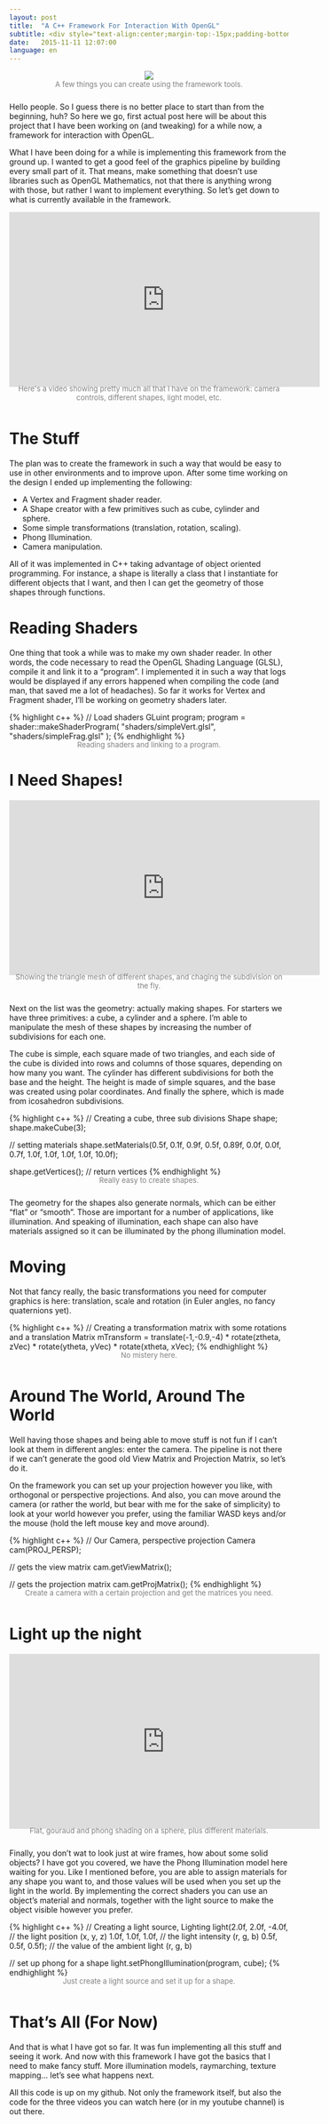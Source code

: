 ```yaml
---
layout: post
title:  "A C++ Framework For Interaction With OpenGL"
subtitle: <div style="text-align:center;margin-top:-15px;padding-bottom:5px;"><img src="/assets/framework3.png"></div>Let’s talk a little bit about how to make stuff actually show using OpenGL.
date:   2015-11-11 12:07:00
language: en
---
```

<div style="text-align:center;padding-bottom:10px;">
<img src="/assets/framework3.png">
<div style="text-align:center;"><font color="gray" size="2px">A few things you can create using the framework tools.</font></div>
</div>

Hello people. So I guess there is no better place to start than from the beginning, huh? So here we go, first actual post here will be about this project that I have been working on (and tweaking) for a while now, a framework for interaction with OpenGL.

What I have been doing for a while is implementing this framework from the ground up. I wanted to get a good feel of the graphics pipeline by building every small part of it. That means, make something that doesn’t use libraries such as OpenGL Mathematics, not that there is anything wrong with those, but rather I want to implement everything. So let’s get down to what is currently available in the framework.

<div style="text-align:center;padding-bottom:10px;">
<iframe width="560" height="315" src="https://www.youtube.com/embed/NTnnJLC7ujc" frameborder="0" allowfullscreen></iframe>
<div style="text-align:center;margin-top:-5px;"><font color="gray" size="2px">Here's a video showing pretty much all that I have on the framework: camera controls, different shapes, light model, etc.</font></div>
</div>

# The Stuff

The plan was to create the framework in such a way that would be easy to use in other environments and to improve upon. After some time working on the design I ended up implementing the following:

* A Vertex and Fragment shader reader.
* A Shape creator with a few primitives such as cube, cylinder and sphere.
* Some simple transformations (translation, rotation, scaling).
* Phong Illumination.
* Camera manipulation.

All of it was implemented in C++ taking advantage of object oriented programming. For instance, a shape is literally a class that I instantiate for different objects that I want, and then I can get the geometry of those shapes through functions.

# Reading Shaders

One thing that took a while was to make my own shader reader. In other words, the code necessary to read the OpenGL Shading Language (GLSL), compile it and link it to a “program”. I implemented it in such a way that logs would be displayed if any errors happened when compiling the code (and man, that saved me a lot of headaches). So far it works for Vertex and Fragment shader, I’ll be working on geometry shaders later.

{% highlight c++ %}
// Load shaders
GLuint program;
program = shader::makeShaderProgram( "shaders/simpleVert.glsl", 
                                     "shaders/simpleFrag.glsl" );
{% endhighlight %}
<div style="text-align:center;margin-top:-15px;"><font color="gray" size="2px">Reading shaders and linking to a program.</font></div>

# I Need Shapes!

<div style="text-align:center;padding-bottom:10px;">
<iframe width="560" height="315" src="https://www.youtube.com/embed/Ig41MueDxBE" frameborder="0" allowfullscreen></iframe>
<div style="text-align:center;margin-top:-5px;"><font color="gray" size="2">Showing the triangle mesh of different shapes, and chaging the subdivision on the fly.</font></div>
</div>

Next on the list was the geometry: actually making shapes. For starters we have three primitives: a cube, a cylinder and a sphere. I’m able to manipulate the mesh of these shapes by increasing the number of subdivisions for each one. 

The cube is simple, each square made of two triangles, and each side of the cube is divided into rows and columns of those squares, depending on how many you want. The cylinder has different subdivisions for both the base and the height. The height is made of simple squares, and the base was created using polar coordinates. And finally the sphere, which is made from icosahedron subdivisions.

{% highlight c++ %}
// Creating a cube, three sub divisions
Shape shape;
shape.makeCube(3); 

// setting materials
shape.setMaterials(0.5f, 0.1f, 0.9f, 0.5f, 
                   0.89f, 0.0f, 0.0f, 0.7f, 
                   1.0f, 1.0f, 1.0f, 1.0f, 10.0f);

shape.getVertices(); // return vertices
{% endhighlight %}
<div style="text-align:center;margin-top:-15px;padding-bottom:10px;"><font color="gray" size="2px">Really easy to create shapes.</font></div>

The geometry for the shapes also generate normals, which can be either “flat” or “smooth”. Those are important for a number of applications, like illumination. And speaking of illumination, each shape can also have materials assigned so it can be illuminated by the phong illumination model.

# Moving

Not that fancy really, the basic transformations you need for computer graphics is here: translation, scale and rotation (in Euler angles, no fancy quaternions yet).

{% highlight c++ %}
// Creating a transformation matrix with some rotations and a translation
Matrix mTransform = translate(-1,-0.9,-4) * rotate(ztheta, zVec) * rotate(ytheta, yVec) * rotate(xtheta, xVec);
{% endhighlight %}
<div style="text-align:center;margin-top:-15px;padding-bottom:10px;"><font color="gray" size="2px">No mistery here.</font></div>

# Around The World, Around The World

Well having those shapes and being able to move stuff is not fun if I can’t look at them in different angles: enter the camera. The pipeline is not there if we can’t generate the good old View Matrix and Projection Matrix, so let’s do it. 

On the framework you can set up your projection however you like, with orthogonal or perspective projections. And also, you can move around the camera (or rather the world, but bear with me for the sake of simplicity) to look at your world however you prefer, using the familiar WASD keys and/or the mouse (hold the left mouse key and move around).

{% highlight c++ %}
// Our Camera, perspective projection
Camera cam(PROJ_PERSP);

// gets the view matrix
cam.getViewMatrix();

// gets the projection matrix
cam.getProjMatrix();
{% endhighlight %}
<div style="text-align:center;margin-top:-15px;padding-bottom:10px;"><font color="gray" size="2px">Create a camera with a certain projection and get the matrices you need.</font></div>

# Light up the night

<div style="text-align:center;padding-bottom:10px;">
<iframe width="560" height="315" src="https://www.youtube.com/embed/Ev51Wc0JwCA" frameborder="0" allowfullscreen></iframe>
<div style="text-align:center;margin-top:-5px;"><font color="gray" size="2">Flat, gouraud and phong shading on a sphere, plus different materials.</font></div>
</div>

Finally, you don’t wat to look just at wire frames, how about some solid objects? I have got you covered, we have the Phong Illumination model here waiting for you. Like I mentioned before, you are able to assign materials for any shape you want to, and those values will be used when you set up the light in the world. By implementing the correct shaders you can use an object’s material and normals, together with the light source to make the object visible however you prefer.

{% highlight c++ %}
// Creating a light source, 
Lighting light(2.0f, 2.0f, -4.0f,  // the light position (x, y, z)
               1.0f, 1.0f,  1.0f,  // the light intensity (r, g, b)
               0.5f, 0.5f,  0.5f); // the value of the ambient light (r, g, b)

// set up phong for a shape
light.setPhongIllumination(program, cube);
{% endhighlight %}
<div style="text-align:center;margin-top:-15px;padding-bottom:10px;"><font color="gray" size="2px">Just create a light source and set it up for a shape.</font></div>

# That’s All (For Now)

And that is what I have got so far. It was fun implementing all this stuff and seeing it work. And now with this framework I have got the basics that I need to make fancy stuff. More illumination models, raymarching, texture mapping… let’s see what happens next.

All this code is up on my github. Not only the framework itself, but also the code for the three videos you can watch here (or in my youtube channel) is out there.